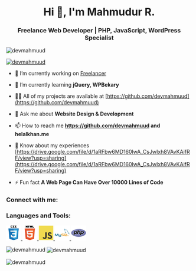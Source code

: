 <h1 align="center">Hi 👋, I'm Mahmudur R.</h1>
<h3 align="center">Freelance Web Developer | PHP, JavaScript, WordPress Specialist</h3>

<p align="left"> <img src="https://komarev.com/ghpvc/?username=devmahmuud&label=Profile%20views&color=0e75b6&style=flat" alt="devmahmuud" /> </p>

<p align="left"> <a href="https://github.com/ryo-ma/github-profile-trophy"><img src="https://github-profile-trophy.vercel.app/?username=devmahmuud" alt="devmahmuud" /></a> </p>

- 🔭 I’m currently working on [Freelancer](https://www.freelancer.com/u/devmahmuud)

- 🌱 I’m currently learning **jQuery, WPBekary**

- 👨‍💻 All of my projects are available at [https://github.com/devmahmuud](https://github.com/devmahmuud)

- 💬 Ask me about **Website Design & Development**

- 📫 How to reach me **https://github.com/devmahmuud and helalkhan.me**

- 📄 Know about my experiences [https://drive.google.com/file/d/1aRFbw6MD160lwA_CsJwIxh8VAvKAifRF/view?usp=sharing](https://drive.google.com/file/d/1aRFbw6MD160lwA_CsJwIxh8VAvKAifRF/view?usp=sharing)

- ⚡ Fun fact **A Web Page Can Have Over 10000 Lines of Code**

<h3 align="left">Connect with me:</h3>
<p align="left">
</p>

<h3 align="left">Languages and Tools:</h3>
<p align="left"> <a href="https://www.w3schools.com/css/" target="_blank" rel="noreferrer"> <img src="https://raw.githubusercontent.com/devicons/devicon/master/icons/css3/css3-original-wordmark.svg" alt="css3" width="40" height="40"/> </a> <a href="https://www.w3.org/html/" target="_blank" rel="noreferrer"> <img src="https://raw.githubusercontent.com/devicons/devicon/master/icons/html5/html5-original-wordmark.svg" alt="html5" width="40" height="40"/> </a> <a href="https://developer.mozilla.org/en-US/docs/Web/JavaScript" target="_blank" rel="noreferrer"> <img src="https://raw.githubusercontent.com/devicons/devicon/master/icons/javascript/javascript-original.svg" alt="javascript" width="40" height="40"/> </a> <a href="https://www.mysql.com/" target="_blank" rel="noreferrer"> <img src="https://raw.githubusercontent.com/devicons/devicon/master/icons/mysql/mysql-original-wordmark.svg" alt="mysql" width="40" height="40"/> </a> <a href="https://www.php.net" target="_blank" rel="noreferrer"> <img src="https://raw.githubusercontent.com/devicons/devicon/master/icons/php/php-original.svg" alt="php" width="40" height="40"/> </a> </p>

<p><img align="left" src="https://github-readme-stats.vercel.app/api/top-langs?username=devmahmuud&show_icons=true&locale=en&layout=compact" alt="devmahmuud" /></p>

<p>&nbsp;<img align="center" src="https://github-readme-stats.vercel.app/api?username=devmahmuud&show_icons=true&locale=en" alt="devmahmuud" /></p>

<p><img align="center" src="https://github-readme-streak-stats.herokuapp.com/?user=devmahmuud&" alt="devmahmuud" /></p>
